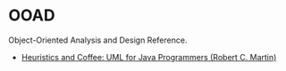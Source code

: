 # OOAD
Object-Oriented Analysis and Design Reference.

- [Heuristics and Coffee: UML for Java Programmers (Robert C. Martin)](https://github.com/iamkyu/ooad/tree/master/coffeemaker)
